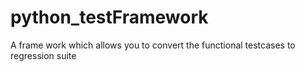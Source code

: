 # python_testFramework
A frame work which allows you to convert the functional testcases to regression suite
